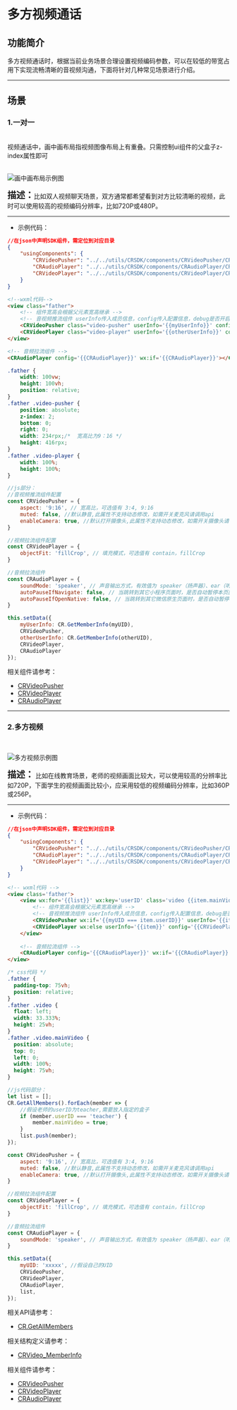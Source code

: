
# 多方视频通话

<h2 id=introduction>功能简介</h2>

多方视频通话时，根据当前业务场景合理设置视频编码参数，可以在较低的带宽占用下实现流畅清晰的音视频沟通，下面将针对几种常见场景进行介绍。

------------
<h2 id=scenario>场景</h2>

<h3 id=one> 1.一对一</h3>

</br>
视频通话中，画中画布局指视频图像布局上有重叠。只需控制ui组件的父盒子z-index属性即可
</br>
</br>

![画中画布局示例图](./images/layout_overlap.jpg)

<font style="font-weight:bolder;font-size:20px;">描述：</font>比如双人视频聊天场景，双方通常都希望看到对方比较清晰的视频，此时可以使用较高的视频编码分辨率，比如720P或480P。

--------

- 示例代码：
```json
//在json中声明SDK组件，需定位到对应目录
{
    "usingComponents": {
        "CRVideoPusher": "../../utils/CRSDK/components/CRVideoPusher/CRVideoPusher",
        "CRAudioPlayer": "../../utils/CRSDK/components/CRAudioPlayer/CRAudioPlayer",
        "CRVideoPlayer": "../../utils/CRSDK/components/CRVideoPlayer/CRVideoPlayer" 
    }
}
```

```html
<!--wxml代码-->
<view class="father">
    <!-- 组件宽高会根据父元素宽高继承 -->
    <!-- 音视频推流组件 userInfo传入成员信息，config传入配置信息，debug是否开启调式，详细请参考组件文档 -->
    <CRVideoPusher class="video-pusher" userInfo='{{myUserInfo}}' config='{{CRVideoPusher}}' wx:if='{{myUserInfo}}'></CRVideoPusher>
    <CRVideoPlayer class="video-player" userInfo='{{otherUserInfo}}' config='{{CRVideoPlayer}}' wx:if='{{otherUserInfo}}'></CRVideoPlayer>
</view>

<!-- 音频拉流组件 -->
<CRAudioPlayer config='{{CRAudioPlayer}}' wx:if='{{CRAudioPlayer}}'></CRAudioPlayer>
```

```css
.father {
    width: 100vw;
    height: 100vh;
    position: relative;
}
.father .video-pusher {
    position: absolute;
    z-index: 2;
    bottom: 0;
    right: 0;
    width: 234rpx;/*  宽高比为9：16 */
    height: 416rpx;
}
.father .video-player {
    width: 100%;
    height: 100%;
}
```

```js
//js部分：
//音视频推流组件配置
const CRVideoPusher = {
    aspect: '9:16', // 宽高比，可选值有 3:4, 9:16
    muted: false, //默认静音,此属性不支持动态修改，如需开关麦克风请调用api
    enableCamera: true, //默认打开摄像头,此属性不支持动态修改，如需开关摄像头请调用api
}

//视频拉流组件配置
const CRVideoPlayer = {
    objectFit: 'fillCrop', // 填充模式，可选值有 contain，fillCrop	
}

//音频拉流组件
const CRAudioPlayer = {
    soundMode: 'speaker', // 声音输出方式，有效值为 speaker（扬声器）、ear（听筒）
    autoPauseIfNavigate: false, // 当跳转到其它小程序页面时，是否自动暂停本页面的实时音视频播放
    autoPauseIfOpenNative: false, // 当跳转到其它微信原生页面时，是否自动暂停本页面的实时音视频播放
}

this.setData({
    myUserInfo: CR.GetMemberInfo(myUID),
    CRVideoPusher,
    otherUserInfo: CR.GetMemberInfo(otherUID),
    CRVideoPlayer,
    CRAudioPlayer
});

```
相关组件请参考：
* [CRVideoPusher](API.md#CRVideoPusher)
* [CRVideoPlayer](API.md#CRVideoPlayer)
* [CRAudioPlayer](API.md#CRAudioPlayer)

------------

<h3 id=more> 2.多方视频</h3>
<br>

<!-- <h4 id=layout_more style="font-weight:normal;">多方视频示例图:  </h4>   -->

![多方视频示例图](./images/five.jpg)

<font style="font-weight:bolder;font-size:20px;">描述：</font>
比如在线教育场景，老师的视频画面比较大，可以使用较高的分辨率比如720P，下面学生的视频画面比较小，应采用较低的视频编码分辨率，比如360P或256P。

--------


- 示例代码：

```json
//在json中声明SDK组件，需定位到对应目录
{
    "usingComponents": {
        "CRVideoPusher": "../../utils/CRSDK/components/CRVideoPusher/CRVideoPusher",
        "CRAudioPlayer": "../../utils/CRSDK/components/CRAudioPlayer/CRAudioPlayer",
        "CRVideoPlayer": "../../utils/CRSDK/components/CRVideoPlayer/CRVideoPlayer" 
    }
}
```

```html
<!-- wxml代码 -->
<view class='father'>
    <view wx:for='{{list}}' wx:key='userID' class='video {{item.mainVideo ? "mainVideo":""}}'>
        <!-- 组件宽高会根据父元素宽高继承 -->
        <!-- 音视频推流组件 userInfo传入成员信息，config传入配置信息，debug是否开启调式，详细请参考组件文档 -->
        <CRVideoPusher wx:if='{{myUID === item.userID}}' userInfo='{{item}}' config='{{CRVideoPusher}}'></CRVideoPusher>
        <CRVideoPlayer wx:else userInfo='{{item}}' config='{{CRVideoPlayer}}'></CRVideoPlayer>
    </view>
    
    <!-- 音频拉流组件 -->
    <CRAudioPlayer config='{{CRAudioPlayer}}' wx:if='{{CRAudioPlayer}}'></CRAudioPlayer>
</view>
```

```css
/* css代码 */
.father {
  padding-top: 75vh;
  position: relative;
}
.father .video {
  float: left;
  width: 33.333%;
  height: 25vh;
}
.father .video.mainVideo {
  position: absolute;
  top: 0;
  left: 0;
  width: 100%;
  height: 75vh;
}
```

```js
//js代码部分：
let list = [];
CR.GetAllMembers().forEach(member => {
    //假设老师的userID为teacher,需要放入指定的盒子
    if (member.userID === 'teacher') {
        member.mainVideo = true;
    } 
    list.push(member);
});

const CRVideoPusher = {
    aspect: '9:16', // 宽高比，可选值有 3:4, 9:16
    muted: false, //默认静音,此属性不支持动态修改，如需开关麦克风请调用api
    enableCamera: true, //默认打开摄像头,此属性不支持动态修改，如需开关摄像头请调用api
}

//视频拉流组件配置
const CRVideoPlayer = {
    objectFit: 'fillCrop', // 填充模式，可选值有 contain，fillCrop	
}

//音频拉流组件
const CRAudioPlayer = {
    soundMode: 'speaker', // 声音输出方式，有效值为 speaker（扬声器）、ear（听筒）
}

this.setData({
    myUID: 'xxxxx', //假设自己的UID
    CRVideoPusher,
    CRVideoPlayer,
    CRAudioPlayer,
    list,
});
``` 

相关API请参考：
* [CR.GetAllMembers](API.md#CRVideo_GetAllMembers)

相关结构定义请参考：
* [CRVideo_MemberInfo](TypeDefinitions.md#CRVideo_MemberInfo)

相关组件请参考：
* [CRVideoPusher](API.md#CRVideoPusher)
* [CRVideoPlayer](API.md#CRVideoPlayer)
* [CRAudioPlayer](API.md#CRAudioPlayer)